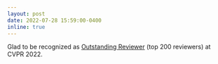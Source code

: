 ```yaml
---
layout: post
date: 2022-07-28 15:59:00-0400
inline: true
---
```

Glad to be recognized as [Outstanding Reviewer](https://cvpr2022.thecvf.com/outstanding-reviewers) (top 200 reviewers) at CVPR 2022.

